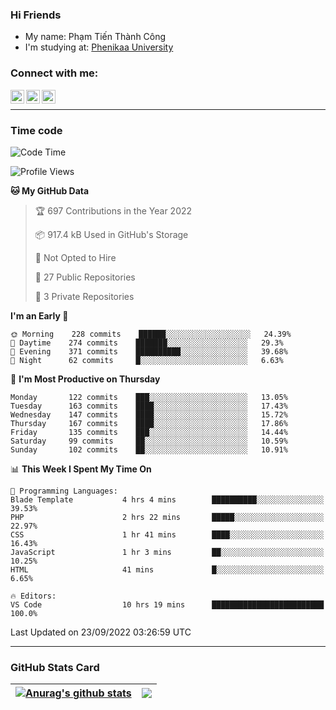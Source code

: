 ### Hi Friends

- My name: Phạm Tiến Thành Công
- I'm studying at: [Phenikaa University]


### Connect with me:
[<img align="left" alt="PhamTienThanhCong | Facebook" width="22px" src="https://upload.wikimedia.org/wikipedia/commons/thumb/1/16/Facebook-icon-1.png/640px-Facebook-icon-1.png" />][facebook]
[<img align="left" alt="PhamTienThanhCong | Zalo" width="22px" src="https://www.anphatpc.com.vn/template/anphat_2020v2/images/icon-zalo.jpg" />][zalo]
[<img align="left" alt="PhamTienThanhCong | LinkedIn" width="22px" src="https://cdn3.iconfinder.com/data/icons/inficons/512/linkedin.png" />][linkedin]

<br />

---

### Time code

<!--START_SECTION:waka-->
![Code Time](http://img.shields.io/badge/Code%20Time-567%20hrs%2027%20mins-blue)

![Profile Views](http://img.shields.io/badge/Profile%20Views-30-blue)

**🐱 My GitHub Data** 

> 🏆 697 Contributions in the Year 2022
 > 
> 📦 917.4 kB Used in GitHub's Storage 
 > 
> 🚫 Not Opted to Hire
 > 
> 📜 27 Public Repositories 
 > 
> 🔑 3 Private Repositories  
 > 
**I'm an Early 🐤** 

```text
🌞 Morning    228 commits    ██████░░░░░░░░░░░░░░░░░░░   24.39% 
🌆 Daytime    274 commits    ███████░░░░░░░░░░░░░░░░░░   29.3% 
🌃 Evening    371 commits    ██████████░░░░░░░░░░░░░░░   39.68% 
🌙 Night      62 commits     █░░░░░░░░░░░░░░░░░░░░░░░░   6.63%

```
📅 **I'm Most Productive on Thursday** 

```text
Monday       122 commits    ███░░░░░░░░░░░░░░░░░░░░░░   13.05% 
Tuesday      163 commits    ████░░░░░░░░░░░░░░░░░░░░░   17.43% 
Wednesday    147 commits    ████░░░░░░░░░░░░░░░░░░░░░   15.72% 
Thursday     167 commits    ████░░░░░░░░░░░░░░░░░░░░░   17.86% 
Friday       135 commits    ███░░░░░░░░░░░░░░░░░░░░░░   14.44% 
Saturday     99 commits     ██░░░░░░░░░░░░░░░░░░░░░░░   10.59% 
Sunday       102 commits    ██░░░░░░░░░░░░░░░░░░░░░░░   10.91%

```


📊 **This Week I Spent My Time On** 

```text
💬 Programming Languages: 
Blade Template           4 hrs 4 mins        ██████████░░░░░░░░░░░░░░░   39.53% 
PHP                      2 hrs 22 mins       █████░░░░░░░░░░░░░░░░░░░░   22.97% 
CSS                      1 hr 41 mins        ████░░░░░░░░░░░░░░░░░░░░░   16.43% 
JavaScript               1 hr 3 mins         ██░░░░░░░░░░░░░░░░░░░░░░░   10.25% 
HTML                     41 mins             █░░░░░░░░░░░░░░░░░░░░░░░░   6.65%

🔥 Editors: 
VS Code                  10 hrs 19 mins      █████████████████████████   100.0%

```


 Last Updated on 23/09/2022 03:26:59 UTC
<!--END_SECTION:waka-->

---

### GitHub Stats Card

| <a href="https://github.com/phamtienthanhcong"><img align="center" src="https://github-readme-stats.vercel.app/api?username=PhamTienThanhCong&show_icons=true&include_all_commits=true&theme=buefy&hide_border=true&theme=ocean_dark" alt="Anurag's github stats" /></a> | <a href="https://github.com/phamtienthanhcong"><img align="center" src="https://github-readme-stats.vercel.app/api/top-langs/?username=PhamTienThanhCong&layout=compact&theme=buefy&hide_border=true&theme=ocean_dark" /></a> |
| ------------- | ------------- |

[Phenikaa University]: https://phenikaa-uni.edu.vn/vi
[facebook]: https://www.facebook.com/phamtienthanhcong
[linkedin]: https://linkedin.com/in/phamtienthanhcong
[zalo]: https://zalo.me/0396396332
[tiktok]: https://www.tiktok.com/@phamtienthanhcong
[web]: https://github.com/PhamTienThanhCong/web_dev
[min project]: https://github.com/PhamTienThanhCong/Project-Of-Web
[c and cpp]: https://github.com/PhamTienThanhCong/Code_C_and_Cpro
[python]: https://github.com/PhamTienThanhCong/Python_beginer
